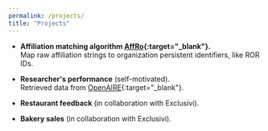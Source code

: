```yaml
---
permalink: /projects/
title: "Projects"
---
```



- **Affiliation matching algorithm [AffRo](https://affro-api.imsi.athenarc.gr/docs){:target="_blank"}.**  
  Map raw affiliation strings to organization persistent identifiers, like ROR IDs.

- **Researcher's performance** (self-motivated).  
  Retrieved data from [OpenAIRE](https://www.openaire.eu){:target="_blank"}.

- **Restaurant feedback** (in collaboration with Exclusivi). 

- **Bakery sales** (in collaboration with Exclusivi). 



